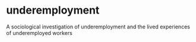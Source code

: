 # underemployment
A sociological investigation of underemployment and the lived experiences of underemployed workers
